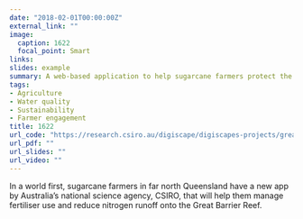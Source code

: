 ```yaml
---
date: "2018-02-01T00:00:00Z"
external_link: ""
image:
  caption: 1622
  focal_point: Smart
links:
slides: example
summary: A web-based application to help sugarcane farmers protect the Great Barrier Reef.
tags:
- Agriculture
- Water quality
- Sustainability
- Farmer engagement
title: 1622
url_code: "https://research.csiro.au/digiscape/digiscapes-projects/great-barrier-reef-and-sugarcane-production/"
url_pdf: ""
url_slides: ""
url_video: ""
---
```


In a world first, sugarcane farmers in far north Queensland have a new app by Australia’s national science agency, CSIRO, that will help them manage fertiliser use and reduce nitrogen runoff onto the Great Barrier Reef.
